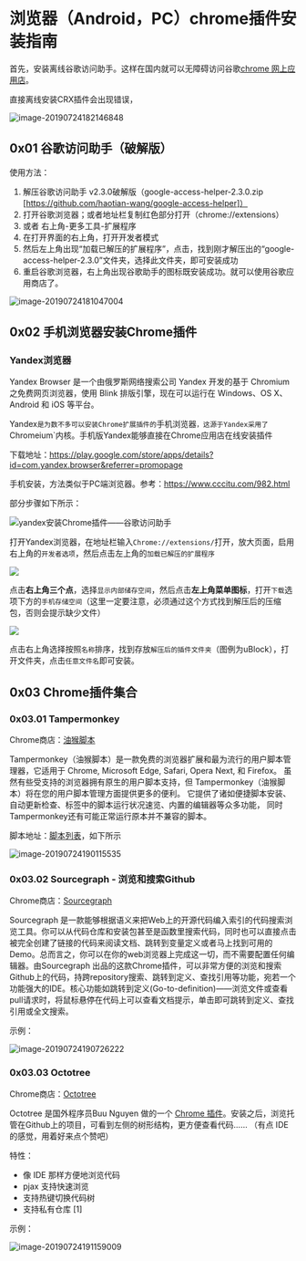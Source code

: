 # 浏览器（Android，PC）chrome插件安装指南

首先，安装离线谷歌访问助手。这样在国内就可以无障碍访问谷歌[chrome 网上应用店](https://chrome.google.com/webstore/category/extensions?hl=zh-CN)。

直接离线安装CRX插件会出现错误，

![image-20190724182146848](./img/image-20190724182146848.png)

## 0x01 谷歌访问助手（破解版）

使用方法：

1. 解压谷歌访问助手 v2.3.0破解版（google-access-helper-2.3.0.zip [https://github.com/haotian-wang/google-access-helper]）
2. 打开谷歌浏览器；或者地址栏复制红色部分打开（chrome://extensions）
3. 或者 右上角-更多工具-扩展程序
4. 在打开界面的右上角，打开开发者模式
5. 然后左上角出现“加载已解压的扩展程序”，点击，找到刚才解压出的“google-access-helper-2.3.0”文件夹，选择此文件夹，即可安装成功
6. 重启谷歌浏览器，右上角出现谷歌助手的图标既安装成功。就可以使用谷歌应用商店了。

![image-20190724181047004](./img/谷歌浏览器系列及Yandex浏览器插件安装指南.png)



## 0x02 手机浏览器安装Chrome插件

### Yandex浏览器

Yandex Browser 是一个由俄罗斯网络搜索公司 Yandex 开发的基于 Chromium 之免费网页浏览器，使用 Blink 排版引擎，现在可以运行在 Windows、OS X、Android 和 iOS 等平台。

Yandex`是为数不多可以安装Chrome扩展插件的`手机浏览器`，这源于Yandex采用了`Chromeium`内核。手机版Yandex能够直接在Chrome应用店在线安装插件

下载地址：https://play.google.com/store/apps/details?id=com.yandex.browser&referrer=promopage

手机安装，方法类似于PC端浏览器。参考：https://www.cccitu.com/982.html

部分步骤如下所示：

![yandex安装Chrome插件——谷歌访问助手](./img/2019061708195159.png)

打开Yandex浏览器，在地址栏输入`Chrome://extensions/`打开，放大页面，启用右上角的`开发者选项`，然后点击左上角的`加载已解压的扩展程序`

![](./img/2019061708200021.png)

点击**右上角三个点**，选择`显示内部储存空间`，然后点击**左上角菜单图标**，打开`下载`选项下方的`手机存储空间`（这里一定要注意，必须通过这个方式找到解压后的压缩包，否则会提示缺少文件）

![](./img/2019061708200752.png)

点击右上角选择按照`名称`排序，找到存放`解压后的插件文件夹`（图例为uBlock），打开文件夹，点击`任意文件名`即可安装。



## 0x03 Chrome插件集合

### 0x03.01 Tampermonkey

Chrome商店：[油猴脚本](https://chrome.google.com/webstore/detail/tampermonkey/dhdgffkkebhmkfjojejmpbldmpobfkfo)

Tampermonkey（油猴脚本）是一款免费的浏览器扩展和最为流行的用户脚本管理器，它适用于 Chrome, Microsoft Edge, Safari, Opera Next, 和 Firefox。 虽然有些受支持的浏览器拥有原生的用户脚本支持，但 Tampermonkey（油猴脚本）将在您的用户脚本管理方面提供更多的便利。 它提供了诸如便捷脚本安装、自动更新检查、标签中的脚本运行状况速览、内置的编辑器等众多功能， 同时Tampermonkey还有可能正常运行原本并不兼容的脚本。

脚本地址：[脚本列表](https://greasyfork.org/zh-CN/scripts)，如下所示

![image-20190724190115535](./img/image-20190724190115535.png)

### 0x03.02 Sourcegraph - 浏览和搜索Github

Chrome商店：[Sourcegraph](https://chrome.google.com/webstore/detail/sourcegraph/dgjhfomjieaadpoljlnidmbgkdffpack?hl=zh-CN)

Sourcegraph 是一款能够根据语义来把Web上的开源代码编入索引的代码搜索浏览工具。你可以从代码仓库和安装包甚至是函数里搜索代码，同时也可以直接点击被完全创建了链接的代码来阅读文档、跳转到变量定义或者马上找到可用的Demo。总而言之，你可以在你的web浏览器上完成这一切，而不需要配置任何编辑器。由Sourcegraph 出品的这款Chrome插件，可以非常方便的浏览和搜索Github上的代码，持跨repository搜索、跳转到定义、查找引用等功能，宛若一个功能强大的IDE。核心功能如跳转到定义(Go-to-definition)——浏览文件或查看pull请求时，将鼠标悬停在代码上可以查看文档提示，单击即可跳转到定义、查找引用或全文搜索。

示例：

![image-20190724190726222](./img/image-20190724190726222.png)

### 0x03.03 Octotree

Chrome商店：[Octotree](https://chrome.google.com/webstore/detail/octotree/bkhaagjahfmjljalopjnoealnfndnagc)

Octotree 是国外程序员Buu Nguyen 做的一个 [Chrome 插件](https://chrome.google.com/webstore/detail/octotree/bkhaagjahfmjljalopjnoealnfndnagc)。安装之后，浏览托管在Github上的项目，可看到左侧的树形结构，更方便查看代码…… （有点 IDE 的感觉，用着好来点个赞吧）

特性：

- 像 IDE 那样方便地浏览代码
- pjax 支持快速浏览
- 支持热键切换代码树
- 支持私有仓库 [1]

示例：

![image-20190724191159009](./img/image-20190724191159009.png)